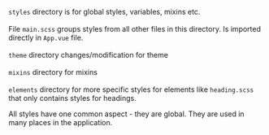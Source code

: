 `styles` directory is for global styles, variables, mixins etc. 
\
\
File `main.scss` groups styles from all other files in this directory. Is imported directly in `App.vue` file.
\
\
`theme` directory changes/modification for theme
\
\
`mixins` directory for mixins
\
\
`elements` directory for more specific styles for elements like `heading.scss` that only contains styles for headings.

All styles have one common aspect - they are global. They are used in many places in the application.